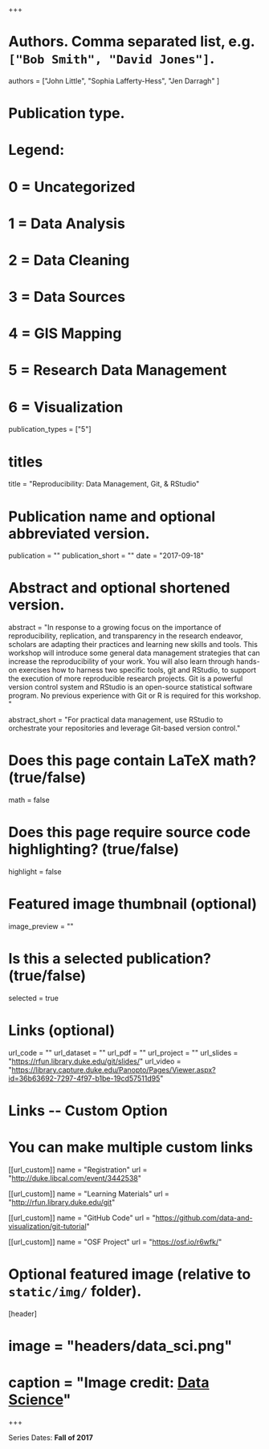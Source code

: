 +++

# Authors. Comma separated list, e.g. `["Bob Smith", "David Jones"]`.
authors = ["John Little", "Sophia Lafferty-Hess", "Jen Darragh" ]

# Publication type.
# Legend:
# 0 = Uncategorized
# 1 =	Data Analysis
# 2 = Data Cleaning
# 3 = Data Sources
# 4 = GIS Mapping
# 5 = Research Data Management
# 6 = Visualization
publication_types = ["5"]

# titles
title = "Reproducibility: Data Management, Git, & RStudio"

# Publication name and optional abbreviated version.
publication = ""
publication_short = ""
date = "2017-09-18"

# Abstract and optional shortened version.
abstract = "In response to a growing focus on the importance of reproducibility, replication, and transparency in the research endeavor, scholars are adapting their practices and learning new skills and tools. This workshop will introduce some general data management strategies that can increase the reproducibility of your work. You will also learn through hands-on exercises how to harness two specific tools, git and RStudio, to support the execution of more reproducible research projects. Git is a powerful version control system and RStudio is an open-source statistical software program. No previous experience with Git or R is required for this workshop. "

abstract_short = "For practical data management, use RStudio to orchestrate your repositories and leverage Git-based version control."

# Does this page contain LaTeX math? (true/false)
math = false

# Does this page require source code highlighting? (true/false)
highlight = false

# Featured image thumbnail (optional)
image_preview = ""

# Is this a selected publication? (true/false)
selected = true

# Links (optional)
url_code = ""
url_dataset = ""
url_pdf = ""
url_project = ""
url_slides = "https://rfun.library.duke.edu/git/slides/"
url_video = "https://library.capture.duke.edu/Panopto/Pages/Viewer.aspx?id=36b63692-7297-4f97-b1be-19cd57511d95"

# Links -- Custom Option
# You can make multiple custom links
[[url_custom]]
name = "Registration"
url = "http://duke.libcal.com/event/3442538"

[[url_custom]]
name = "Learning Materials"
url = "http://rfun.library.duke.edu/git"

[[url_custom]]
name = "GitHub Code"
url = "https://github.com/data-and-visualization/git-tutorial"

[[url_custom]]
name = "OSF Project"
url = "https://osf.io/r6wfk/"

# Optional featured image (relative to `static/img/` folder).
[header]
# image = "headers/data_sci.png"
# caption = "Image credit: [Data   Science](https://commons.wikimedia.org/wiki/File:Data_visualization_process_v1.png)"

+++

Series Dates:
**Fall of 2017**
